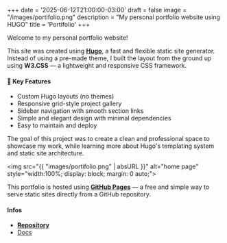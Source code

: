 +++
date = '2025-06-12T21:00:00-03:00'
draft = false
image = "/images/portifolio.png"
description = "My personal portfolio website using HUGO"
title = 'Portifolio'
+++


Welcome to my personal portfolio website!

This site was created using **[Hugo](https://gohugo.io/)**, a fast and flexible static site generator. Instead of using a pre-made theme, I built the layout from the ground up using **W3.CSS** — a lightweight and responsive CSS framework.

#### 🔧 Key Features

- Custom Hugo layouts (no themes)
- Responsive grid-style project gallery
- Sidebar navigation with smooth section links
- Simple and elegant design with minimal dependencies
- Easy to maintain and deploy

The goal of this project was to create a clean and professional space to showcase my work, while learning more about Hugo's templating system and static site architecture.

<img src="{{ "images/portifolio.png" | absURL }}" alt="home page" style="width:100%; display: block; margin: 0 auto;">

This portfolio is hosted using **[GitHub Pages](https://pages.github.com/)** — a free and simple way to serve static sites directly from a GitHub repository.

#### Infos

- **[Repository](https://github.com/Thurunany/projetos-porti)**
- [Docs](https://gohugo.io/)

